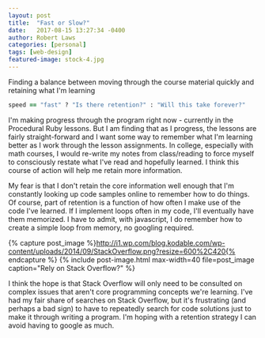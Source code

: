 ```yaml
---
layout: post
title:  "Fast or Slow?"
date:   2017-08-15 13:27:34 -0400
author: Robert Laws
categories: [personal]
tags: [web-design]
featured-image: stock-4.jpg
---
```

Finding a balance between moving through the course material quickly and retaining what I'm learning<!-- more -->

```ruby
speed == "fast" ? "Is there retention?" : "Will this take forever?"
```

I'm making progress through the program right now - currently in the Procedural Ruby lessons. But I am finding that as I progress, the lessons are fairly straight-forward and I want some way to remember what I'm learning better as I work through the lesson assignments. In college, especially with math courses, I would re-write my notes from class/reading to force myself to consciously restate what I've read and hopefully learned. I think this course of action will help me retain more information.

My fear is that I don't retain the core information well enough that I'm constantly looking up code samples online to remember how to do things. Of course, part of retention is a function of how often I make use of the code I've learned. If I implement loops often in my code, I'll eventually have them memorized. I have to admit, with javascript, I do remember how to create a simple loop from memory, no googling required.

{% capture post_image %}http://i1.wp.com/blog.kodable.com/wp-content/uploads/2014/09/StackOverflow.png?resize=600%2C420{% endcapture %}
{% include post-image.html max-width=40 file=post_image caption="Rely on Stack Overflow?" %}

I think the hope is that Stack Overflow will only need to be consulted on complex issues that aren't core programming concepts we're learning. I've had my fair share of searches on Stack Overflow, but it's frustrating (and perhaps a bad sign) to have to repeatedly search for code solutions just to make it through writing a program. I'm hoping with a retention strategy I can avoid having to google as much.
